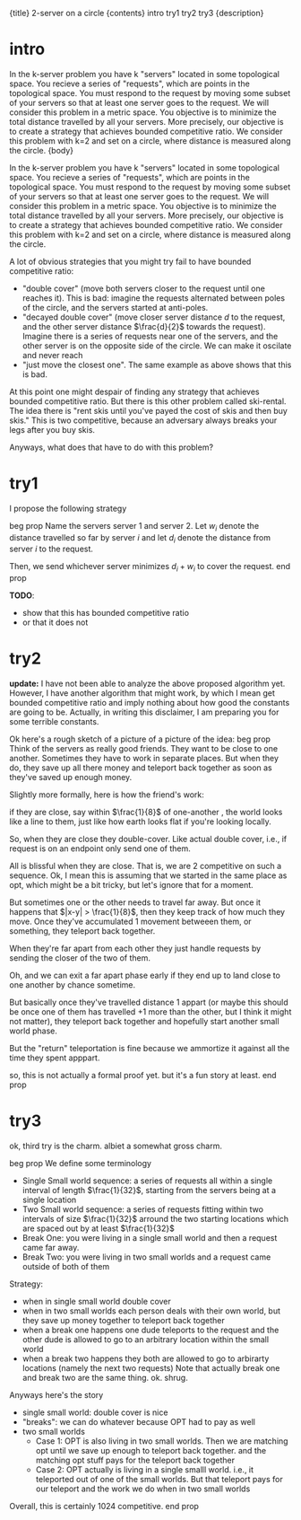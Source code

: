 {title}
2-server on a circle
{contents}
intro
try1
try2
try3
{description}

# intro
In the k-server problem you have k "servers" located in some
topological space. You recieve a series of "requests", which are
points in the topological space. You must respond to the request
by moving some subset of your servers so that at least one server
goes to the request. We will consider this problem in a metric
space. You objective is to minimize the total distance travelled
by all your servers. More precisely, our objective is to create a
strategy that achieves bounded competitive ratio. We consider
this problem with k=2 and set on a circle, where distance is
measured along the circle.
{body}

In the k-server problem you have k "servers" located in some
topological space. You recieve a series of "requests", which are
points in the topological space. You must respond to the request
by moving some subset of your servers so that at least one server
goes to the request. We will consider this problem in a metric
space. You objective is to minimize the total distance travelled
by all your servers. More precisely, our objective is to create a
strategy that achieves bounded competitive ratio. We consider
this problem with k=2 and set on a circle, where distance is
measured along the circle.

A lot of obvious strategies that you might try fail to have
bounded competitive ratio:

- "double cover" (move both servers closer to the request until
    one reaches it). This is bad: imagine the requests alternated
    between poles of the circle, and the servers started at
    anti-poles.
- "decayed double cover" (move closer server distance $d$ to the
    request, and the other server distance $\frac{d}{2}$ towards
    the request). Imagine there is a series of requests near one
    of the servers, and the other server is on the opposite side
    of the circle. We can make it oscilate and never reach
- "just move the closest one". The same example as above shows
    that this is bad.


At this point one might despair of finding any strategy that
achieves bounded competitive ratio. 
But there is this other problem called ski-rental. 
The idea there is "rent skis until you've payed the cost of skis
and then buy skis."
This is two competitive, because an adversary always breaks your
legs after you buy skis.

Anyways, what does that have to do with this problem?

# try1
I propose the following strategy

beg prop
Name the servers server $1$ and server  $2$.
Let $w_i$ denote the distance travelled so far by server  $i$ and
let $d_i$ denote the distance from server $i$ to the request.

Then, we send whichever server minimizes $d_i + w_i$ to cover the
request.
end prop

**TODO**: 
- show that this has bounded competitive ratio
- or that it does not


# try2
**update:**
I have not been able to analyze the above proposed algorithm yet.
However, I have another algorithm that might work, by which I
mean get bounded competitive ratio and imply nothing about how
good the constants are going to be. Actually, in writing this
disclaimer, I am preparing you for some terrible constants. 

Ok here's a rough sketch of a picture of a picture of the idea:
beg prop
Think of the servers as really good friends. 
They want to be close to one another. 
Sometimes they have to work in separate places. 
But when they do, they save up all there money and teleport back
together as soon as they've saved up enough money.

Slightly more formally, here is how the friend's work:

if they are close, say within $\frac{1}{8}$ of one-another , the
world looks like a line to them, just like how earth looks flat
if you're looking locally.

So, when they are close they double-cover. Like actual double
cover, i.e., if request is on an endpoint only send one of them. 

All is blissful when they are close.
That is, we are 2 competitive on such a sequence. Ok, I mean this is
assuming that we started in the same place as opt, which might be
a bit tricky, but let's ignore that for a moment.

But sometimes one or the other needs to travel far away.
But once it happens that $|x-y| > \frac{1}{8}$, then they keep
track of how much they move. 
Once they've accumulated $1$ movement betweeen them, or
something, they teleport back together. 

When they're far apart from each other they just handle requests
by sending the closer of the two of them.

Oh, and we can exit a far apart phase early if they end up to
land close to one another by chance sometime.

But basically once they've travelled distance $1$  appart
(or maybe this should be once one of them has travelled $+1$ more
than the other, but I think it might not matter), they teleport
back together and hopefully start another small world phase.

But the "return" teleportation is fine because we ammortize it
against all the time they spent apppart.

so, this is not actually a formal proof yet. but it's a fun story
at least.
end prop


# try3 

ok, third try is the charm. 
albiet a somewhat gross charm. 

beg prop
We define some terminology

- Single Small world sequence: a series of requests all within a single
    interval of length $\frac{1}{32}$, starting from the servers
    being at a single location
- Two Small world sequence: a series of requests fitting within
    two intervals of size $\frac{1}{32}$ arround the two
    starting locations which are spaced out by at least $\frac{1}{32}$
- Break One: you were living in a single small world and then a
    request came far away.
- Break Two: you were living in two small worlds and a request
    came outside of both of them

Strategy: 
- when in single small world double cover
- when in two small worlds each person deals with their own
    world, but they save up money together to teleport back
    together
- when a break one happens one dude teleports to the request and
    the other dude is allowed to go to an arbitrary location
    within the small world
- when a break two happens they both are allowed to go to
    arbirarty locations (namely the next two requests)
Note that actually break one and break two are the same thing.
ok. shrug. 

Anyways here's the story
- single small world: double cover is nice
- "breaks": we can do whatever because OPT had to pay as well
- two small worlds
  - Case 1: OPT is also living in two small worlds. Then we are
      matching opt until we save up enough to teleport back
      together. and the matching opt stuff pays for the teleport
      back together
  - Case 2: OPT actually is living in a single smalll world.
      i.e., it teleported out of one of the small worlds.  But
      that teleport pays for our teleport and the work we do when
      in two small worlds

Overall, this is certainly $1024$ competitive.
end prop


